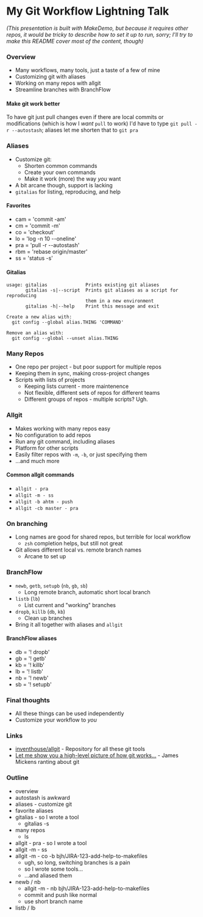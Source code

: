 My Git Workflow Lightning Talk
==============================
_(This presentation is built with MakeDemo, but because it requires other repos, it would be tricky to describe how to set it up to run, sorry; I'll try to make this README cover most of the content, though)_

### Overview
- Many workflows, many tools, just a taste of a few of mine
- Customizing git with aliases
- Working on many repos with allgit
- Streamline branches with BranchFlow

#### Make git work better
To have git just pull changes even if there are local commits or modifications (which is how I *want* `pull` to work) I'd have to type `git pull -r --autostash`; aliases let me shorten that to `git pra`

### Aliases
- Customize git:
    - Shorten common commands
    - Create your own commands
    - Make it work (more) the way *you* want
- A bit arcane though, support is lacking
- `gitalias` for listing, reproducing, and help

#### Favorites
- cam = 'commit -am'
- cm = 'commit -m'
- co = 'checkout'
- lo = 'log -n 10 --oneline'
- pra = 'pull -r --autostash'
- rbm = 'rebase origin/master'
- ss = 'status -s'

#### Gitalias
```
usage: gitalias              Prints existing git aliases
       gitalias -s|--script  Prints git aliases as a script for reproducing
                             them in a new environment
       gitalias -h|--help    Print this message and exit

Create a new alias with:
  git config --global alias.THING 'COMMAND'

Remove an alias with:
  git config --global --unset alias.THING
```

### Many Repos
- One repo per project - but poor support for multiple repos
- Keeping them in sync, making cross-project changes
- Scripts with lists of projects
    - Keeping lists current - more maintenence
    - Not flexible, different sets of repos for different teams
    - Different groups of repos - multiple scripts? Ugh.

### Allgit
- Makes working with many repos easy
- No configuration to add repos
- Run any git command, including aliases
- Platform for other scripts
- Easily filter repos with `-m`, `-b`, or just specifying them
- ...and much more

#### Common allgit commands
- `allgit - pra`
- `allgit -m - ss`
- `allgit -b ahtm - push`
- `allgit -cb master - pra`

### On branching
- Long names are good for shared repos, but terrible for local workflow
    - `zsh` completion helps, but still not great
- Git allows different local vs. remote branch names
    - Arcane to set up

### BranchFlow
- `newb`, `getb`, `setupb` (`nb`, `gb`, `sb`)
    - Long remote branch, automatic short local branch
- `listb` (`lb`)
    - List current and "working" branches
- `dropb`, `killb` (`db`, `kb`)
    - Clean up branches
- Bring it all together with aliases and `allgit`

#### BranchFlow aliases
- db = '! dropb'
- gb = '! getb'
- kb = '! killb'
- lb = '! listb'
- nb = '! newb'
- sb = '! setupb'

### Final thoughts
- All these things can be used independently
- Customize your workflow to *you*

### Links
- [inventhouse/allgit](https://github.com/inventhouse/allgit) - Repository for all these git tools
- [Let me show you a high-level picture of how git works...](https://vimeo.com/146524997#t=1207s) - James Mickens ranting about git

### Outline
- overview
- autostash is awkward
- aliases - customize git
- favorite aliases
- gitalias - so I wrote a tool
    - gitalias -s
- many repos
    - ls
- allgit - pra - so I wrote a tool
- allgit -m - ss
- allgit -m - co -b bjh/JIRA-123-add-help-to-makefiles
    - ugh, so long, switching branches is a pain
    - so I wrote some tools...
    - ...and aliased them
- newb / nb
    - allgit -m - nb bjh/JIRA-123-add-help-to-makefiles
    - commit and push like normal
    - use short branch name
- listb / lb

